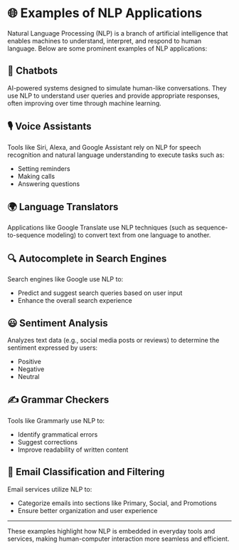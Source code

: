 # 🌐 Examples of NLP Applications

Natural Language Processing (NLP) is a branch of artificial intelligence that enables machines to understand, interpret, and respond to human language. Below are some prominent examples of NLP applications:

## 💬 Chatbots
AI-powered systems designed to simulate human-like conversations. They use NLP to understand user queries and provide appropriate responses, often improving over time through machine learning.

## 🎙️ Voice Assistants
Tools like Siri, Alexa, and Google Assistant rely on NLP for speech recognition and natural language understanding to execute tasks such as:
- Setting reminders
- Making calls
- Answering questions

## 🌍 Language Translators
Applications like Google Translate use NLP techniques (such as sequence-to-sequence modeling) to convert text from one language to another.

## 🔍 Autocomplete in Search Engines
Search engines like Google use NLP to:
- Predict and suggest search queries based on user input
- Enhance the overall search experience

## 😃 Sentiment Analysis
Analyzes text data (e.g., social media posts or reviews) to determine the sentiment expressed by users:
- Positive
- Negative
- Neutral

## ✍️ Grammar Checkers
Tools like Grammarly use NLP to:
- Identify grammatical errors
- Suggest corrections
- Improve readability of written content

## 📧 Email Classification and Filtering
Email services utilize NLP to:
- Categorize emails into sections like Primary, Social, and Promotions
- Ensure better organization and user experience

---

These examples highlight how NLP is embedded in everyday tools and services, making human-computer interaction more seamless and efficient.

